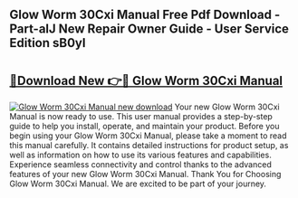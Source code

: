 ## Glow Worm 30Cxi Manual Free Pdf Download - Part-alJ New Repair Owner Guide - User Service Edition sB0yI

# <h2><a href="http://cf16247.oget.top/?id=Glow+Worm+30Cxi+Manual">🔗Download New 👉🔴 Glow Worm 30Cxi Manual</a></h2>

[![Glow Worm 30Cxi Manual new download](https://i.imgur.com/5g1atiW.png)](http://cf16247.oget.top/?id=Glow+Worm+30Cxi+Manual)
Your new Glow Worm 30Cxi Manual is now ready to use. This user manual provides a step-by-step guide to help you install, operate, and maintain your product. Before you begin using your Glow Worm 30Cxi Manual, please take a moment to read this manual carefully. It contains detailed instructions for product setup, as well as information on how to use its various features and capabilities. Experience seamless connectivity and control thanks to the advanced features of your new Glow Worm 30Cxi Manual. Thank You for Choosing Glow Worm 30Cxi Manual. We are excited to be part of your journey.
